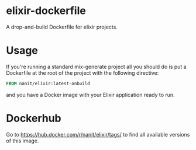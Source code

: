 # elixir-dockerfile

A drop-and-build Dockerfile for elixir projects.

# Usage

If you're running a standard mix-generate project all you should do is put a Dockerfile at the root of the project with the following directive:

```Dockerfile
FROM nanit/elixir:latest-onbuild
```

and you have a Docker image with your Elixir application ready to run.

# Dockerhub

Go to https://hub.docker.com/r/nanit/elixir/tags/ to find all available versions of this image.
